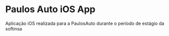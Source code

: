 # Paulos Auto iOS App

Aplicação iOS realizada para a PaulosAuto durante o período de estágio da softinsa
